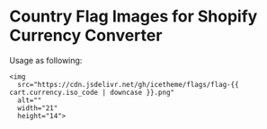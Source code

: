 # Country Flag Images for Shopify Currency Converter
Usage as following:
```
<img 
  src="https://cdn.jsdelivr.net/gh/icetheme/flags/flag-{{ cart.currency.iso_code | downcase }}.png" 
  alt="" 
  width="21" 
  height="14">
